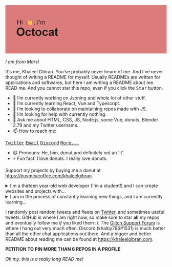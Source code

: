 ![](https://github.com/khalby786/khalby786/blob/master/header.png?raw=true)

*I am from Mars!*

It's me, Khaleel Gibran. You've probably never heard of me. And I've never thought of writing a README for myself. Usually READMEs are written for applications and softwares, but here I am writing a README about me. READ me. And you cannot star this repo, even if you click the <kbd>Star</kbd> button.

- 🔭 I’m currently working on Jsoning and whole lot of other stuff.
- 🌱 I’m currently learning React, Vue and Typescript.
- 👯 I’m looking to collaborate on maintaining repos made with JS.
- 🤔 I’m looking for help with currently nothing.
- 💬 Ask me about HTML, CSS, JS, Node.js, some Vue, donuts, Blender 2.79 and my Twitter username.
- 📫 How to reach me: 

<a href="https://twitter.com/khalby786"><kbd>Twitter</kbd></a> <a href="mailto:khalby786@gmail.com"><kbd>Email</kbd></a> <a href="javascript:alert('khalby786#1531')"><kbd>Discord</kbd></a> <a href="https://khaleelgibran.com"><kbd>More...</kbd></a>

- 😄 Pronouns: He, him, donut and definitely not an 'it'.
- ⚡ Fun fact: I love donuts. I really love donuts. 
 
Support my projects by buying me a donut at https://buymeacoffee.com/khaleelgibran.

<details>
  
  <summary>I'm a thirteen year-old web developer (I'm a student!) and I can create websites and projects with...</summary>

  * HTML
  * CSS
  * Javascript
  * Node.js - I am obsessed with Node. Really obsessed. And Express is my next best friend.
  * Vue - I just finished learning basics of Vue, now to move on to Advanced Vue! YAAY!
</details>

<details>
  <summary>I am in the process of constantly learning new things, and I am currently learning...</summary>

  * HTML - like I learned about `<base>` tag last week.
  * CSS - `@media` property
  * JS - there's something called `Object.hasOwnProperty(obj)`
  * Node.js - Express middleware
  * Vue - Vuex and advanced Vue
  * React - this thing's really cool but I prefer Vue over React
  * Typescript - nothing to say about this
</details>

I randomly post random tweets and fleets on [Twitter](https://twitter.com/khalby786), and sometimes useful tweets. GitHub is where I am right now, so make sure to star **all** my repos and eventually follow me *if* you liked them :). The [Glitch Support Forum](https://support.glitch.com) is where I hang out very much often. Discord (khalby786#1531) is much better than all the other chat applications out there. And a bigger and better README about reading me can be found at https://khaleelgibran.com.

**PETITION TO PIN MORE THAN 6 REPOS IN A PROFILE**

*Oh my, this is a really long READ me!*
